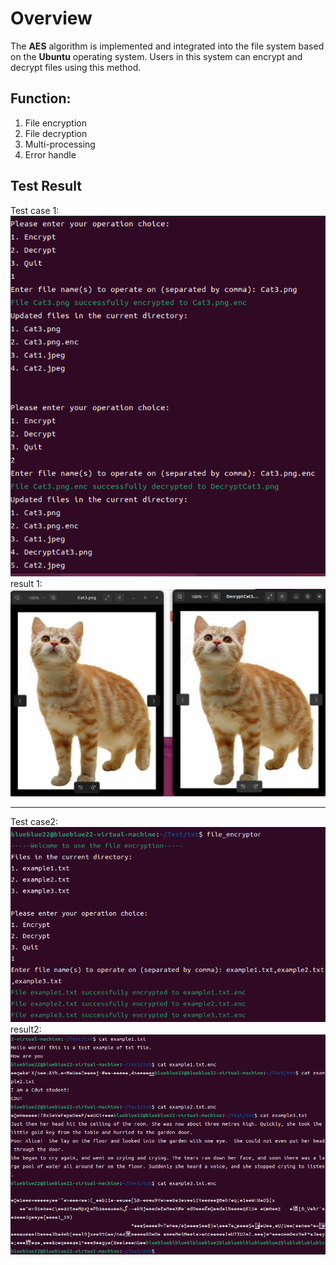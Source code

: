 #  Overview
The **AES** algorithm is implemented and integrated into the file system based on the **Ubuntu** operating system. Users in this system can encrypt and decrypt files using this method.  

## Function: 
1. File encryption  
2. File decryption  
3. Multi-processing   
4. Error handle  

## Test Result  
Test case 1:   
![Data](./Fig/1.png)  
result 1:  
![Data](./Fig/2.png)  

---

Test case2:   
![Data](./Fig/3.png)  
result2:  
![Data](./Fig/4.png)  
 

